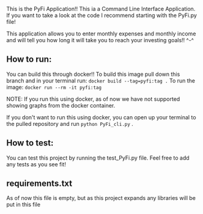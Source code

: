 This is the PyFi Application!!
This ia a Command Line Interface Application.
If you want to take a look at the code I recommend starting with the PyFi.py file!

This application allows you to enter monthly expenses and monthly income and will
tell you how long it will take you to reach your investing goals!! ^-^

## How to run:

You can build this through docker!!
To build this image pull down this branch and in your terminal run:
`docker build --tag=pyfi:tag .`
To run the image:
`docker run --rm -it pyfi:tag`

NOTE: If you run this using docker, as of now we have not supported showing graphs from the docker container.

If you don't want to run this using docker, you can open up your terminal to the pulled repository and run `python PyFi_cli.py` .

## How to test:

You can test this project by running the test_PyFi.py file.
Feel free to add any tests as you see fit!

## requirements.txt

As of now this file is empty, but as this project expands any libraries will be put in this file
